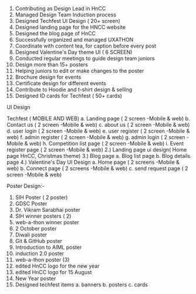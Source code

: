 1. Contributing as Design Lead in HnCC
2. Managed Design Team Induction process
3. Designed Techfest UI Design ( 20+ screen)
4. Designed landing page for the HNCC website
5. Designed the blog page of HnCC
6. Successfully organized and managed UXATHON
7. Coordinate with content tea, for caption before every post
8. Designed Valentine's Day theme UI ( 6 SCREEN)
9. Conducted regular meetings to guide design team juniors
10. Design more than 15+ posters
11. Helping juniors to edit or make changes to the poster
12. Brochure design for events
13. Certificate design for different events
14. Contribute to Hoodie and t-shirt design & selling 
15. Designed ID cards for Techfest ( 50+ cards)

UI Design

Techfest ( MOBILE AND WEB)
a. Landing page ( 2 screen -Mobile & web)
b. Contact us ( 2 screen -Mobile & web)
c. about us ( 2 screen -Mobile & web)
d. user login ( 2 screen -Mobile & web)
e. user register ( 2 screen -Mobile & web)
f. admin register ( 2 screen -Mobile & web)
g. admin login ( 2 screen -Mobile & web)
h. Competition list page ( 2 screen -Mobile & web)
i. Event register page  ( 2 screen -Mobile & web)
2.) Landing page ui design( Home page HnCC, Christmas theme)
3.) Blog page 
     a. Blog list page 
     b. Blog details page
4.) Valentine's Day UI Design
     a. Home page ( 2 screens -Mobile & web)
     b. Connect page ( 2 screens -Mobile & web)
     c. send request page ( 2 screen -Mobile & web)

     
Poster Design:-
1. SIH Poster ( 2 poster)
2. GDSC Poster
3. Dr. Vikram Sarabhai poster
4. SIH winner posters ( 2)
5. web-a-thon winner poster
6. 2 October poster
7. Diwali poster
8. Git & GitHub poster
9. Introduction to AIML poster
10. induction 2.0 poster
11. web-a-thon poster (3)
12. edited HnCC logo for the new year
13. edited HnCC logo for 15 August
14. New Year poster 
15. Designed techfest items
      a. banners
      b. posters
      c. cards
